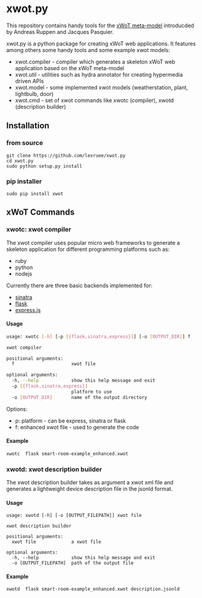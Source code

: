 # xwot.py

This repository contains handy tools for the [xWoT meta-model](http://diuf.unifr.ch/drupal/sites/diuf.unifr.ch.drupal.softeng/files/file/publications/ruppena/meta-model.pdf)
introducded by Andreas Ruppen and Jacques Pasquier.

xwot.py is a python package for creating xWoT web applications.
It features among others some handy tools and some example xwot models:
 * xwot.compiler - compiler which generates a skeleton xWoT web application based on the xWoT meta-model
 * xwot.util - utilities such as hydra annotator for creating hypermedia driven APIs
 * xwot.model - some implemented xwot models (weatherstation, plant, lightbulb, door)
 * xwot.cmd - set of xwot commands like xwotc (compiler), xwotd (description builder)



## Installation

### from source
```
git clone https://github.com/lexruee/xwot.py
cd xwot.py
sudo python setup.py install
```

### pip installer

```
sudo pip install xwot
```

## xWoT Commands

### xwotc: xwot compiler
The xwot compiler uses popular micro web frameworks to generate a skeleton application
for different programming platforms such as:

 * ruby
 * python
 * nodejs

Currently there are three basic backends implemented for:

 * [sinatra](http://www.sinatrarb.com/)
 * [flask](http://flask.pocoo.org/)
 * [express.js](http://expressjs.com/)

#### Usage

```bash
usage: xwotc [-h] [-p [{flask,sinatra,express}]] [-o [OUTPUT_DIR]] f

xwot compiler

positional arguments:
  f                     xwot file

optional arguments:
  -h, --help            show this help message and exit
  -p [{flask,sinatra,express}]
                        platform to use
  -o [OUTPUT_DIR]       name of the output directory

```

Options:

 * p: platform - can be express, sinatra or flask
 * f: enhanced xwot file - used to generate the code

#### Example

```bash
xwotc  flask smart-room-example_enhanced.xwot

```


### xwotd: xwot description builder
The xwot description builder takes as argument a xwot xml file and generates a lightweight
device description file in the jsonld format.

#### Usage
```
usage: xwotd [-h] [-o [OUTPUT_FILEPATH]] xwot file

xwot description builder

positional arguments:
  xwot file             a xwot file

optional arguments:
  -h, --help            show this help message and exit
  -o [OUTPUT_FILEPATH]  path of the output file

```


#### Example

```
xwotd  flask smart-room-example_enhanced.xwot description.jsonld
```